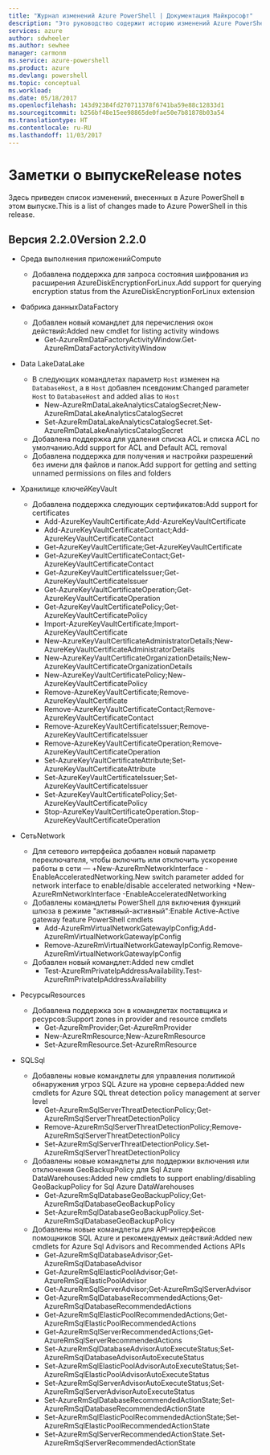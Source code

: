```yaml
---
title: "Журнал изменений Azure PowerShell | Документация Майкрософт"
description: "Это руководство содержит историю изменений Azure PowerShell, внесенных в новом выпуске."
services: azure
author: sdwheeler
ms.author: sewhee
manager: carmonm
ms.service: azure-powershell
ms.product: azure
ms.devlang: powershell
ms.topic: conceptual
ms.workload: 
ms.date: 05/18/2017
ms.openlocfilehash: 143d92384fd270711378f6741ba59e88c12833d1
ms.sourcegitcommit: b256bf48e15ee98865de0fae50e7b81878b03a54
ms.translationtype: HT
ms.contentlocale: ru-RU
ms.lasthandoff: 11/03/2017
---
```

# <a name="release-notes"></a><span data-ttu-id="19dd4-103">Заметки о выпуске</span><span class="sxs-lookup"><span data-stu-id="19dd4-103">Release notes</span></span>

<span data-ttu-id="19dd4-104">Здесь приведен список изменений, внесенных в Azure PowerShell в этом выпуске.</span><span class="sxs-lookup"><span data-stu-id="19dd4-104">This is a list of changes made to Azure PowerShell in this release.</span></span>

## <a name="version-220"></a><span data-ttu-id="19dd4-105">Версия 2.2.0</span><span class="sxs-lookup"><span data-stu-id="19dd4-105">Version 2.2.0</span></span>
* <span data-ttu-id="19dd4-106">Среда выполнения приложений</span><span class="sxs-lookup"><span data-stu-id="19dd4-106">Compute</span></span>
  - <span data-ttu-id="19dd4-107">Добавлена поддержка для запроса состояния шифрования из расширения AzureDiskEncryptionForLinux.</span><span class="sxs-lookup"><span data-stu-id="19dd4-107">Add support for querying encryption status from the AzureDiskEncryptionForLinux extension</span></span>
* <span data-ttu-id="19dd4-108">Фабрика данных</span><span class="sxs-lookup"><span data-stu-id="19dd4-108">DataFactory</span></span>
  - <span data-ttu-id="19dd4-109">Добавлен новый командлет для перечисления окон действий:</span><span class="sxs-lookup"><span data-stu-id="19dd4-109">Added new cmdlet for listing activity windows</span></span>
    + <span data-ttu-id="19dd4-110">Get-AzureRmDataFactoryActivityWindow.</span><span class="sxs-lookup"><span data-stu-id="19dd4-110">Get-AzureRmDataFactoryActivityWindow</span></span>
* <span data-ttu-id="19dd4-111">Data Lake</span><span class="sxs-lookup"><span data-stu-id="19dd4-111">DataLake</span></span>
  - <span data-ttu-id="19dd4-112">В следующих командлетах параметр `Host` изменен на `DatabaseHost`, а в `Host` добавлен псевдоним:</span><span class="sxs-lookup"><span data-stu-id="19dd4-112">Changed parameter `Host` to `DatabaseHost` and added alias to `Host`</span></span>
    + <span data-ttu-id="19dd4-113">New-AzureRmDataLakeAnalyticsCatalogSecret;</span><span class="sxs-lookup"><span data-stu-id="19dd4-113">New-AzureRmDataLakeAnalyticsCatalogSecret</span></span>
    + <span data-ttu-id="19dd4-114">Set-AzureRmDataLakeAnalyticsCatalogSecret.</span><span class="sxs-lookup"><span data-stu-id="19dd4-114">Set-AzureRmDataLakeAnalyticsCatalogSecret</span></span>
  - <span data-ttu-id="19dd4-115">Добавлена поддержка для удаления списка ACL и списка ACL по умолчанию.</span><span class="sxs-lookup"><span data-stu-id="19dd4-115">Add support for ACL and Default ACL removal</span></span>
  - <span data-ttu-id="19dd4-116">Добавлена поддержка для получения и настройки разрешений без имени для файлов и папок.</span><span class="sxs-lookup"><span data-stu-id="19dd4-116">Add support for getting and setting unnamed permissions on files and folders</span></span>
* <span data-ttu-id="19dd4-117">Хранилище ключей</span><span class="sxs-lookup"><span data-stu-id="19dd4-117">KeyVault</span></span>
  - <span data-ttu-id="19dd4-118">Добавлена поддержка следующих сертификатов:</span><span class="sxs-lookup"><span data-stu-id="19dd4-118">Add support for certificates</span></span>
    + <span data-ttu-id="19dd4-119">Add-AzureKeyVaultCertificate;</span><span class="sxs-lookup"><span data-stu-id="19dd4-119">Add-AzureKeyVaultCertificate</span></span>
    + <span data-ttu-id="19dd4-120">Add-AzureKeyVaultCertificateContact;</span><span class="sxs-lookup"><span data-stu-id="19dd4-120">Add-AzureKeyVaultCertificateContact</span></span>
    + <span data-ttu-id="19dd4-121">Get-AzureKeyVaultCertificate;</span><span class="sxs-lookup"><span data-stu-id="19dd4-121">Get-AzureKeyVaultCertificate</span></span>
    + <span data-ttu-id="19dd4-122">Get-AzureKeyVaultCertificateContact;</span><span class="sxs-lookup"><span data-stu-id="19dd4-122">Get-AzureKeyVaultCertificateContact</span></span>
    + <span data-ttu-id="19dd4-123">Get-AzureKeyVaultCertificateIssuer;</span><span class="sxs-lookup"><span data-stu-id="19dd4-123">Get-AzureKeyVaultCertificateIssuer</span></span>
    + <span data-ttu-id="19dd4-124">Get-AzureKeyVaultCertificateOperation;</span><span class="sxs-lookup"><span data-stu-id="19dd4-124">Get-AzureKeyVaultCertificateOperation</span></span>
    + <span data-ttu-id="19dd4-125">Get-AzureKeyVaultCertificatePolicy;</span><span class="sxs-lookup"><span data-stu-id="19dd4-125">Get-AzureKeyVaultCertificatePolicy</span></span>
    + <span data-ttu-id="19dd4-126">Import-AzureKeyVaultCertificate;</span><span class="sxs-lookup"><span data-stu-id="19dd4-126">Import-AzureKeyVaultCertificate</span></span>
    + <span data-ttu-id="19dd4-127">New-AzureKeyVaultCertificateAdministratorDetails;</span><span class="sxs-lookup"><span data-stu-id="19dd4-127">New-AzureKeyVaultCertificateAdministratorDetails</span></span>
    + <span data-ttu-id="19dd4-128">New-AzureKeyVaultCertificateOrganizationDetails;</span><span class="sxs-lookup"><span data-stu-id="19dd4-128">New-AzureKeyVaultCertificateOrganizationDetails</span></span>
    + <span data-ttu-id="19dd4-129">New-AzureKeyVaultCertificatePolicy;</span><span class="sxs-lookup"><span data-stu-id="19dd4-129">New-AzureKeyVaultCertificatePolicy</span></span>
    + <span data-ttu-id="19dd4-130">Remove-AzureKeyVaultCertificate;</span><span class="sxs-lookup"><span data-stu-id="19dd4-130">Remove-AzureKeyVaultCertificate</span></span>
    + <span data-ttu-id="19dd4-131">Remove-AzureKeyVaultCertificateContact;</span><span class="sxs-lookup"><span data-stu-id="19dd4-131">Remove-AzureKeyVaultCertificateContact</span></span>
    + <span data-ttu-id="19dd4-132">Remove-AzureKeyVaultCertificateIssuer;</span><span class="sxs-lookup"><span data-stu-id="19dd4-132">Remove-AzureKeyVaultCertificateIssuer</span></span>
    + <span data-ttu-id="19dd4-133">Remove-AzureKeyVaultCertificateOperation;</span><span class="sxs-lookup"><span data-stu-id="19dd4-133">Remove-AzureKeyVaultCertificateOperation</span></span>
    + <span data-ttu-id="19dd4-134">Set-AzureKeyVaultCertificateAttribute;</span><span class="sxs-lookup"><span data-stu-id="19dd4-134">Set-AzureKeyVaultCertificateAttribute</span></span>
    + <span data-ttu-id="19dd4-135">Set-AzureKeyVaultCertificateIssuer;</span><span class="sxs-lookup"><span data-stu-id="19dd4-135">Set-AzureKeyVaultCertificateIssuer</span></span>
    + <span data-ttu-id="19dd4-136">Set-AzureKeyVaultCertificatePolicy;</span><span class="sxs-lookup"><span data-stu-id="19dd4-136">Set-AzureKeyVaultCertificatePolicy</span></span>
    + <span data-ttu-id="19dd4-137">Stop-AzureKeyVaultCertificateOperation.</span><span class="sxs-lookup"><span data-stu-id="19dd4-137">Stop-AzureKeyVaultCertificateOperation</span></span>
* <span data-ttu-id="19dd4-138">Сеть</span><span class="sxs-lookup"><span data-stu-id="19dd4-138">Network</span></span>

  - <span data-ttu-id="19dd4-139">Для сетевого интерфейса добавлен новый параметр переключателя, чтобы включить или отключить ускорение работы в сети — +New-AzureRmNetworkInterface -EnableAcceleratedNetworking.</span><span class="sxs-lookup"><span data-stu-id="19dd4-139">New switch parameter added for network interface to enable/disable accelerated networking +New-AzureRmNetworkInterface -EnableAcceleratedNetworking</span></span>
  - <span data-ttu-id="19dd4-140">Добавлены командлеты PowerShell для включения функций шлюза в режиме "активный-активный":</span><span class="sxs-lookup"><span data-stu-id="19dd4-140">Enable Active-Active gateway feature PowerShell cmdlets</span></span>
    + <span data-ttu-id="19dd4-141">Add-AzureRmVirtualNetworkGatewayIpConfig;</span><span class="sxs-lookup"><span data-stu-id="19dd4-141">Add-AzureRmVirtualNetworkGatewayIpConfig</span></span>
    + <span data-ttu-id="19dd4-142">Remove-AzureRmVirtualNetworkGatewayIpConfig.</span><span class="sxs-lookup"><span data-stu-id="19dd4-142">Remove-AzureRmVirtualNetworkGatewayIpConfig</span></span>
  - <span data-ttu-id="19dd4-143">Добавлен новый командлет:</span><span class="sxs-lookup"><span data-stu-id="19dd4-143">Added new cmdlet</span></span>
    + <span data-ttu-id="19dd4-144">Test-AzureRmPrivateIpAddressAvailability.</span><span class="sxs-lookup"><span data-stu-id="19dd4-144">Test-AzureRmPrivateIpAddressAvailability</span></span>
* <span data-ttu-id="19dd4-145">Ресурсы</span><span class="sxs-lookup"><span data-stu-id="19dd4-145">Resources</span></span>
  - <span data-ttu-id="19dd4-146">Добавлена поддержка зон в командлетах поставщика и ресурсов:</span><span class="sxs-lookup"><span data-stu-id="19dd4-146">Support zones in provider and resource cmdlets</span></span>
    + <span data-ttu-id="19dd4-147">Get-AzureRmProvider;</span><span class="sxs-lookup"><span data-stu-id="19dd4-147">Get-AzureRmProvider</span></span>
    + <span data-ttu-id="19dd4-148">New-AzureRmResource;</span><span class="sxs-lookup"><span data-stu-id="19dd4-148">New-AzureRmResource</span></span>
    + <span data-ttu-id="19dd4-149">Set-AzureRmResource.</span><span class="sxs-lookup"><span data-stu-id="19dd4-149">Set-AzureRmResource</span></span>
* <span data-ttu-id="19dd4-150">SQL</span><span class="sxs-lookup"><span data-stu-id="19dd4-150">Sql</span></span>
  - <span data-ttu-id="19dd4-151">Добавлены новые командлеты для управления политикой обнаружения угроз SQL Azure на уровне сервера:</span><span class="sxs-lookup"><span data-stu-id="19dd4-151">Added new cmdlets for Azure SQL threat detection policy management at server level</span></span>
    + <span data-ttu-id="19dd4-152">Get-AzureRmSqlServerThreatDetectionPolicy;</span><span class="sxs-lookup"><span data-stu-id="19dd4-152">Get-AzureRmSqlServerThreatDetectionPolicy</span></span>
    + <span data-ttu-id="19dd4-153">Remove-AzureRmSqlServerThreatDetectionPolicy;</span><span class="sxs-lookup"><span data-stu-id="19dd4-153">Remove-AzureRmSqlServerThreatDetectionPolicy</span></span>
    + <span data-ttu-id="19dd4-154">Set-AzureRmSqlServerThreatDetectionPolicy.</span><span class="sxs-lookup"><span data-stu-id="19dd4-154">Set-AzureRmSqlServerThreatDetectionPolicy</span></span>
  - <span data-ttu-id="19dd4-155">Добавлены новые командлеты для поддержки включения или отключения GeoBackupPolicy для Sql Azure DataWarehouses:</span><span class="sxs-lookup"><span data-stu-id="19dd4-155">Added new cmdlets to support enabling/disabling GeoBackupPolicy for Sql Azure DataWarehouses</span></span>
    + <span data-ttu-id="19dd4-156">Get-AzureRmSqlDatabaseGeoBackupPolicy;</span><span class="sxs-lookup"><span data-stu-id="19dd4-156">Get-AzureRmSqlDatabaseGeoBackupPolicy</span></span>
    + <span data-ttu-id="19dd4-157">Set-AzureRmSqlDatabaseGeoBackupPolicy.</span><span class="sxs-lookup"><span data-stu-id="19dd4-157">Set-AzureRmSqlDatabaseGeoBackupPolicy</span></span>
  - <span data-ttu-id="19dd4-158">Добавлены новые командлеты для API-интерфейсов помощников SQL Azure и рекомендуемых действий:</span><span class="sxs-lookup"><span data-stu-id="19dd4-158">Added new cmdlets for Azure Sql Advisors and Recommended Actions APIs</span></span>
    + <span data-ttu-id="19dd4-159">Get-AzureRmSqlDatabaseAdvisor;</span><span class="sxs-lookup"><span data-stu-id="19dd4-159">Get-AzureRmSqlDatabaseAdvisor</span></span>
    + <span data-ttu-id="19dd4-160">Get-AzureRmSqlElasticPoolAdvisor;</span><span class="sxs-lookup"><span data-stu-id="19dd4-160">Get-AzureRmSqlElasticPoolAdvisor</span></span>
    + <span data-ttu-id="19dd4-161">Get-AzureRmSqlServerAdvisor;</span><span class="sxs-lookup"><span data-stu-id="19dd4-161">Get-AzureRmSqlServerAdvisor</span></span>
    + <span data-ttu-id="19dd4-162">Get-AzureRmSqlDatabaseRecommendedActions;</span><span class="sxs-lookup"><span data-stu-id="19dd4-162">Get-AzureRmSqlDatabaseRecommendedActions</span></span>
    + <span data-ttu-id="19dd4-163">Get-AzureRmSqlElasticPoolRecommendedActions;</span><span class="sxs-lookup"><span data-stu-id="19dd4-163">Get-AzureRmSqlElasticPoolRecommendedActions</span></span>
    + <span data-ttu-id="19dd4-164">Get-AzureRmSqlServerRecommendedActions;</span><span class="sxs-lookup"><span data-stu-id="19dd4-164">Get-AzureRmSqlServerRecommendedActions</span></span>
    + <span data-ttu-id="19dd4-165">Set-AzureRmSqlDatabaseAdvisorAutoExecuteStatus;</span><span class="sxs-lookup"><span data-stu-id="19dd4-165">Set-AzureRmSqlDatabaseAdvisorAutoExecuteStatus</span></span>
    + <span data-ttu-id="19dd4-166">Set-AzureRmSqlElasticPoolAdvisorAutoExecuteStatus;</span><span class="sxs-lookup"><span data-stu-id="19dd4-166">Set-AzureRmSqlElasticPoolAdvisorAutoExecuteStatus</span></span>
    + <span data-ttu-id="19dd4-167">Set-AzureRmSqlServerAdvisorAutoExecuteStatus;</span><span class="sxs-lookup"><span data-stu-id="19dd4-167">Set-AzureRmSqlServerAdvisorAutoExecuteStatus</span></span>
    + <span data-ttu-id="19dd4-168">Set-AzureRmSqlDatabaseRecommendedActionState;</span><span class="sxs-lookup"><span data-stu-id="19dd4-168">Set-AzureRmSqlDatabaseRecommendedActionState</span></span>
    + <span data-ttu-id="19dd4-169">Set-AzureRmSqlElasticPoolRecommendedActionState;</span><span class="sxs-lookup"><span data-stu-id="19dd4-169">Set-AzureRmSqlElasticPoolRecommendedActionState</span></span>
    + <span data-ttu-id="19dd4-170">Set-AzureRmSqlServerRecommendedActionState.</span><span class="sxs-lookup"><span data-stu-id="19dd4-170">Set-AzureRmSqlServerRecommendedActionState</span></span>
